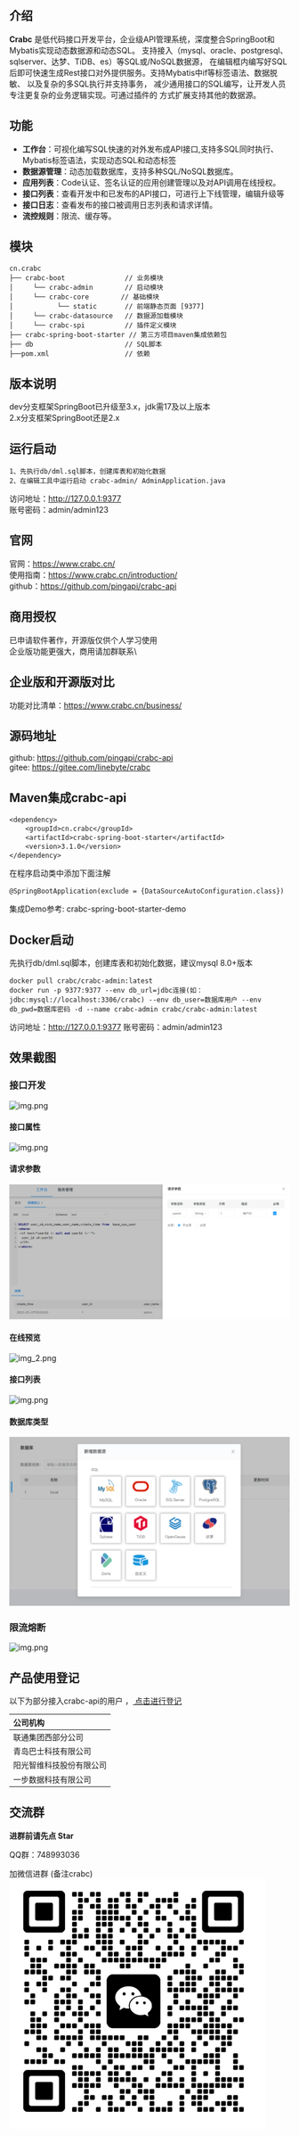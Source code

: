 
## 介绍
**Crabc** 是低代码接口开发平台，企业级API管理系统，深度整合SpringBoot和Mybatis实现动态数据源和动态SQL。
支持接入（mysql、oracle、postgresql、sqlserver、达梦、TiDB、es）等SQL或/NoSQL数据源，
在编辑框内编写好SQL后即可快速生成Rest接口对外提供服务。支持Mybatis中if等标签语法、数据脱敏、
以及复杂的多SQL执行并支持事务， 减少通用接口的SQL编写，让开发人员专注更复杂的业务逻辑实现。可通过插件的
方式扩展支持其他的数据源。

## 功能
- **工作台**：可视化编写SQL快速的对外发布成API接口,支持多SQL同时执行、Mybatis标签语法，实现动态SQL和动态标签
- **数据源管理**：动态加载数据库，支持多种SQL/NoSQL数据库。
- **应用列表**：Code认证、签名认证的应用创建管理以及对API调用在线授权。
- **接口列表**：查看开发中和已发布的API接口，可进行上下线管理，编辑升级等
- **接口日志**：查看发布的接口被调用日志列表和请求详情。
- **流控规则**：限流、缓存等。

## 模块
~~~
cn.crabc    
├── crabc-boot               // 业务模块
│     └── crabc-admin        // 启动模块
│     └── crabc-core        // 基础模块
│           └── static       // 前端静态页面 [9377]
│     └── crabc-datasource   // 数据源加载模块
│     └── crabc-spi          // 插件定义模块
├── crabc-spring-boot-starter // 第三方项目maven集成依赖包
├── db                       // SQL脚本
├──pom.xml                   // 依赖
~~~ 
## 版本说明
dev分支框架SpringBoot已升级至3.x，jdk需17及以上版本 \
2.x分支框架SpringBoot还是2.x

## 运行启动
```
1、先执行db/dml.sql脚本，创建库表和初始化数据
2、在编辑工具中运行启动 crabc-admin/ AdminApplication.java
```
访问地址：http://127.0.0.1:9377 \
账号密码：admin/admin123

## 官网
官网：https://www.crabc.cn/ \
使用指南：https://www.crabc.cn/introduction/ \
github：https://github.com/pingapi/crabc-api

## 商用授权
已申请软件著作，开源版仅供个人学习使用 \
企业版功能更强大，商用请加群联系\

## 企业版和开源版对比
功能对比清单：https://www.crabc.cn/business/

## 源码地址
github: https://github.com/pingapi/crabc-api \
gitee: https://gitee.com/linebyte/crabc

## Maven集成crabc-api

```
<dependency>
    <groupId>cn.crabc</groupId>
    <artifactId>crabc-spring-boot-starter</artifactId>
    <version>3.1.0</version>
</dependency>
```
在程序启动类中添加下面注解
```
@SpringBootApplication(exclude = {DataSourceAutoConfiguration.class})
```
集成Demo参考: <a href="https://gitee.com/linebyte/crabc-spring-boot-starter-demo" style="text-decoration: none;" target="_blank">crabc-spring-boot-starter-demo</a>

## Docker启动
先执行db/dml.sql脚本，创建库表和初始化数据，建议mysql 8.0+版本
```
docker pull crabc/crabc-admin:latest
docker run -p 9377:9377 --env db_url=jdbc连接(如：jdbc:mysql://localhost:3306/crabc) --env db_user=数据库用户 --env db_pwd=数据库密码 -d --name crabc-admin crabc/crabc-admin:latest
```
访问地址：http://127.0.0.1:9377
账号密码：admin/admin123

## 效果截图
### 接口开发
![img.png](doc/sql.png)
#### 接口属性
![img.png](doc/detail.png)
#### 请求参数
![img.png](doc/param.png)
#### 在线预览
![img_2.png](doc/img_test.png)
#### 接口列表 
![img.png](doc/api.png) 
#### 数据库类型
![img.png](doc/db.png)
### 限流熔断
![img.png](doc/flow.png)

## 产品使用登记
以下为部分接入crabc-api的用户 ，<a href="https://gitee.com/linebyte/crabc/issues/IA98CA" target="_blank"> 点击进行登记</a>

| 公司机构           |
|:---------------|
| 联通集团西部分公司      |
| 青岛巴士科技有限公司     |
| 阳光智维科技股份有限公司   |
| 一步数据科技有限公司     |


## 交流群
**进群前请先点 Star** 

QQ群：748993036 

加微信进群 (备注crabc)
![img.png](doc/img.png)